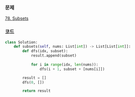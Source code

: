 ### 문제
[78. Subsets](https://leetcode.com/problems/subsets/description/)

### 코드
```py
class Solution:
    def subsets(self, nums: List[int]) -> List[List[int]]:
        def dfs(idx, subset):
            result.append(subset)
            
            for i in range(idx, len(nums)):
                dfs(i + 1, subset + [nums[i]])

        result = []
        dfs(0, [])

        return result
```
